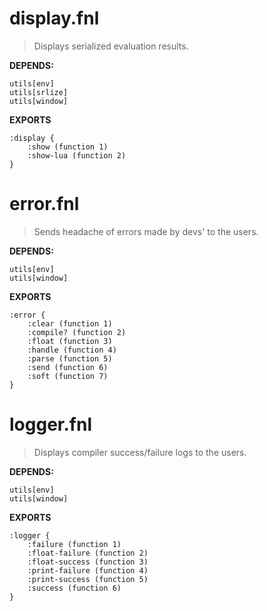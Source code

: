 # display.fnl
> Displays serialized evaluation results.

**DEPENDS:**
```
utils[env]
utils[srlize]
utils[window]
```

**EXPORTS**
```fennel
:display {
	:show (function 1)
	:show-lua (function 2)
}
```

# error.fnl
> Sends headache of errors made by devs' to the users.

**DEPENDS:**
```
utils[env]
utils[window]
```

**EXPORTS**
```fennel
:error {
	:clear (function 1)
	:compile? (function 2)
	:float (function 3)
	:handle (function 4)
	:parse (function 5)
	:send (function 6)
	:soft (function 7)
}
```

# logger.fnl
> Displays compiler success/failure logs to the users.

**DEPENDS:**
```
utils[env]
utils[window]
```

**EXPORTS**
```fennel
:logger {
	:failure (function 1)
	:float-failure (function 2)
	:float-success (function 3)
	:print-failure (function 4)
	:print-success (function 5)
	:success (function 6)
}
```

